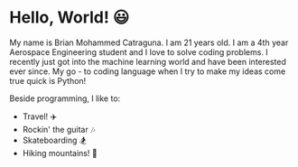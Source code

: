 # Hello, World! :smiley:
My name is Brian Mohammed Catraguna. I am 21 years old. I am a 4th year Aerospace Engineering student and I love to solve coding problems. I recently just got into the machine learning world and have been interested ever since. My go - to coding language when I try to make my ideas come true quick is Python!

Beside programming, I like to:
- Travel! :airplane:
- Rockin' the guitar :notes:
- Skateboarding :snowboarder:
- Hiking mountains! :mount_fuji:
